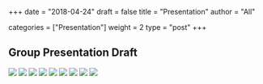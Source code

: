 +++
date = "2018-04-24"
draft = false
title = "Presentation"
author = "All"

categories = ["Presentation"]
weight = 2
type = "post"
+++

Group Presentation Draft
----------------------------

![](/socialimps/img/slides/1.png)
![](/socialimps/img/slides/2.png)
![](/socialimps/img/slides/3.png)
![](/socialimps/img/slides/4.png)
![](/socialimps/img/slides/5.png)
![](/socialimps/img/slides/6.png)
![](/socialimps/img/slides/7.png)
![](/socialimps/img/slides/8.png)
![](/socialimps/img/slides/9.png)
